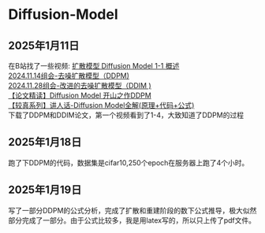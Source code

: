 # Diffusion-Model

## 2025年1月11日
在B站找了一些视频:
[扩散模型 Diffusion Model 1-1 概述](https://www.bilibili.com/video/BV1fU4y1i7kK/?share_source=copy_web&vd_source=5dc089148483e98d94828c5bf4ea5929)  
[2024.11.14组会-去噪扩散模型（DDPM)]( https://www.bilibili.com/video/BV112U5YmEQL/?share_source=copy_web&vd_source=5dc089148483e98d94828c5bf4ea5929)  
[2024.11.28组会-改进的去噪扩散模型（DDIM )]( https://www.bilibili.com/video/BV1gGzhYCENp/?share_source=copy_web&vd_source=5dc089148483e98d94828c5bf4ea5929)  
[【论文精读】Diffusion Model 开山之作DDPM](https://www.bilibili.com/video/BV1WD4y157u3/?share_source=copy_web&vd_source=5dc089148483e98d94828c5bf4ea5929)  
[【较真系列】讲人话-Diffusion Model全解(原理+代码+公式)](https://www.bilibili.com/video/BV19H4y1G73r/?share_source=copy_web&vd_source=5dc089148483e98d94828c5bf4ea5929)   
下载了DDPM和DDIM论文，第一个视频看到了1-4，大致知道了DDPM的过程

## 2025年1月18日
跑了下DDPM的代码，数据集是cifar10,250个epoch在服务器上跑了4个小时。

## 2025年1月19日
写了一部分DDPM的公式分析，完成了扩散和重建阶段的数下公式推导，极大似然部分完成了一部分。由于公式比较多，我是用latex写的，所以只上传了pdf文件。